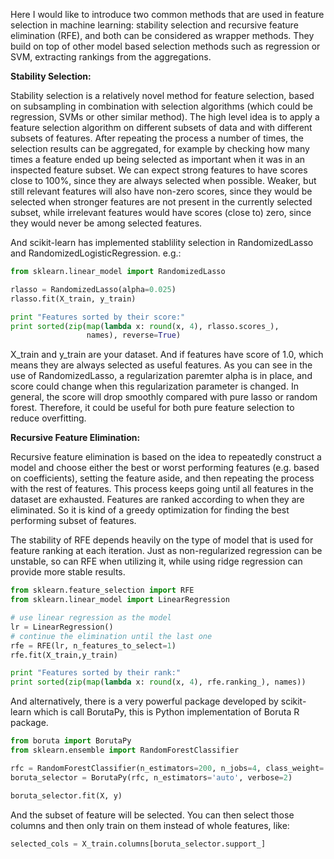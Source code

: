 Here I would like to introduce two common methods that are used in feature selection in machine learning: stability selection and recursive feature elimination (RFE), and both can be considered as wrapper methods. They build on top of other model based selection methods such as regression or SVM, extracting rankings from the aggregations.

**Stability Selection:**

Stability selection is a relatively novel method for feature selection, based on subsampling in combination with selection algorithms (which could be regression, SVMs or other similar method). The high level idea is to apply a feature selection algorithm on different subsets of data and with different subsets of features. After repeating the process a number of times, the selection results can be aggregated, for example by checking how many times a feature ended up being selected as important when it was in an inspected feature subset. We can expect strong features to have scores close to 100%, since they are always selected when possible. Weaker, but still relevant features will also have non-zero scores, since they would be selected when stronger features are not present in the currently selected subset, while irrelevant features would have scores (close to) zero, since they would never be among selected features.

And scikit-learn has implemented stablility selection in RandomizedLasso and RandomizedLogisticRegression. e.g.:

```python
from sklearn.linear_model import RandomizedLasso

rlasso = RandomizedLasso(alpha=0.025)
rlasso.fit(X_train, y_train)

print "Features sorted by their score:"
print sorted(zip(map(lambda x: round(x, 4), rlasso.scores_), 
                 names), reverse=True)
```
X_train and y_train are your dataset. And if features have score of 1.0, which means they are always selected as useful features. As you can see in the use of RandomizedLasso, a regularization paremter alpha is in place, and score could change when this regularization parameter is changed. In general, the score will drop smoothly compared with pure lasso or random forest. Therefore, it could be useful for both pure feature selection to reduce overfitting.

**Recursive Feature Elimination:**

Recursive feature elimination is based on the idea to repeatedly construct a model and choose either the best or worst performing features (e.g. based on coefficients), setting the feature aside, and then repeating the process with the rest of features. This process keeps going until all features in the dataset are exhausted. Features are ranked according to when they are eliminated. So it is kind of a greedy optimization for finding the best performing subset of features.

The stability of RFE depends heavily on the type of model that is used for feature ranking at each iteration. Just as non-regularized regression can be unstable, so can RFE when utilizing it, while using ridge regression can provide more stable results.

```python
from sklearn.feature_selection import RFE
from sklearn.linear_model import LinearRegression

# use linear regression as the model
lr = LinearRegression()
# continue the elimination until the last one
rfe = RFE(lr, n_features_to_select=1)
rfe.fit(X_train,y_train)

print "Features sorted by their rank:"
print sorted(zip(map(lambda x: round(x, 4), rfe.ranking_), names))
```

And alternatively, there is a very powerful package developed by scikit-learn which is call BorutaPy, this is Python implementation of Boruta R package.
```python
from boruta import BorutaPy
from sklearn.ensemble import RandomForestClassifier

rfc = RandomForestClassifier(n_estimators=200, n_jobs=4, class_weight='balanced', max_depth=6)
boruta_selector = BorutaPy(rfc, n_estimators='auto', verbose=2)

boruta_selector.fit(X, y)
```

And the subset of feature will be selected. You can then select those columns and then only train on them instead of whole features, like:
```python
selected_cols = X_train.columns[boruta_selector.support_]
```



